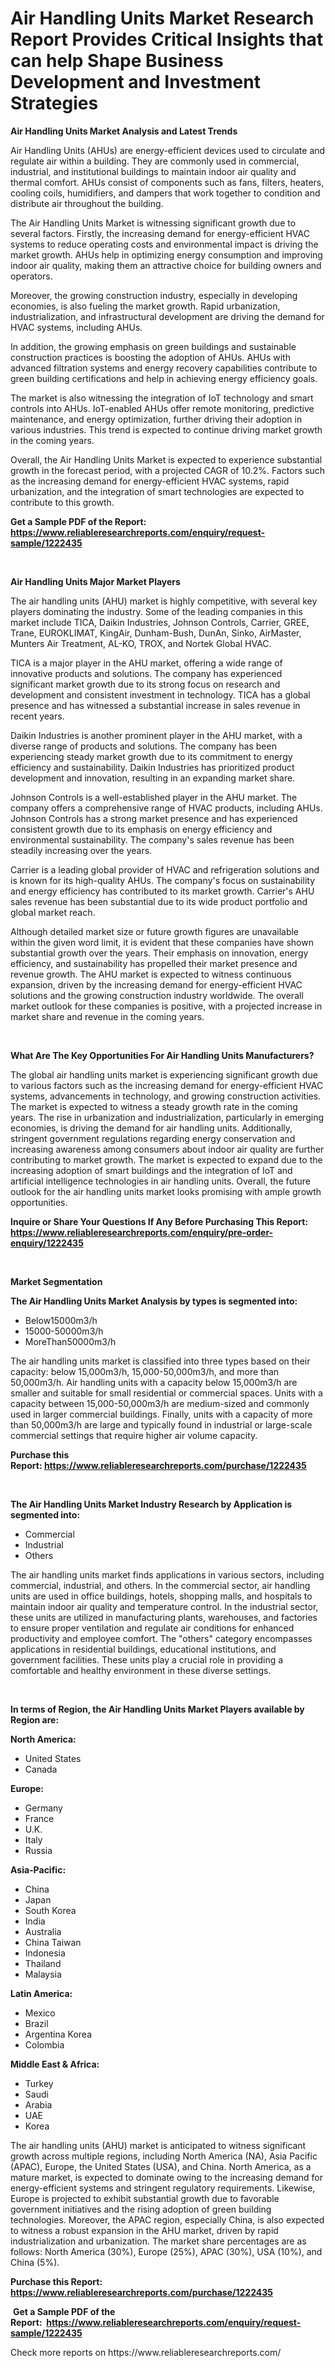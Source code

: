 <p><h1>Air Handling Units Market Research Report Provides Critical Insights that can help Shape Business Development and Investment Strategies</h1></p><p><strong>Air Handling Units Market Analysis and Latest Trends</strong></p>
<p><p>Air Handling Units (AHUs) are energy-efficient devices used to circulate and regulate air within a building. They are commonly used in commercial, industrial, and institutional buildings to maintain indoor air quality and thermal comfort. AHUs consist of components such as fans, filters, heaters, cooling coils, humidifiers, and dampers that work together to condition and distribute air throughout the building.</p><p>The Air Handling Units Market is witnessing significant growth due to several factors. Firstly, the increasing demand for energy-efficient HVAC systems to reduce operating costs and environmental impact is driving the market growth. AHUs help in optimizing energy consumption and improving indoor air quality, making them an attractive choice for building owners and operators.</p><p>Moreover, the growing construction industry, especially in developing economies, is also fueling the market growth. Rapid urbanization, industrialization, and infrastructural development are driving the demand for HVAC systems, including AHUs.</p><p>In addition, the growing emphasis on green buildings and sustainable construction practices is boosting the adoption of AHUs. AHUs with advanced filtration systems and energy recovery capabilities contribute to green building certifications and help in achieving energy efficiency goals.</p><p>The market is also witnessing the integration of IoT technology and smart controls into AHUs. IoT-enabled AHUs offer remote monitoring, predictive maintenance, and energy optimization, further driving their adoption in various industries. This trend is expected to continue driving market growth in the coming years.</p><p>Overall, the Air Handling Units Market is expected to experience substantial growth in the forecast period, with a projected CAGR of 10.2%. Factors such as the increasing demand for energy-efficient HVAC systems, rapid urbanization, and the integration of smart technologies are expected to contribute to this growth.</p></p>
<p><strong>Get a Sample PDF of the Report:&nbsp; <a href="https://www.reliableresearchreports.com/enquiry/request-sample/1222435">https://www.reliableresearchreports.com/enquiry/request-sample/1222435</a></strong></p>
<p>&nbsp;</p>
<p><strong>Air Handling Units Major Market Players</strong></p>
<p><p>The air handling units (AHU) market is highly competitive, with several key players dominating the industry. Some of the leading companies in this market include TICA, Daikin Industries, Johnson Controls, Carrier, GREE, Trane, EUROKLIMAT, KingAir, Dunham-Bush, DunAn, Sinko, AirMaster, Munters Air Treatment, AL-KO, TROX, and Nortek Global HVAC.</p><p>TICA is a major player in the AHU market, offering a wide range of innovative products and solutions. The company has experienced significant market growth due to its strong focus on research and development and consistent investment in technology. TICA has a global presence and has witnessed a substantial increase in sales revenue in recent years.</p><p>Daikin Industries is another prominent player in the AHU market, with a diverse range of products and solutions. The company has been experiencing steady market growth due to its commitment to energy efficiency and sustainability. Daikin Industries has prioritized product development and innovation, resulting in an expanding market share.</p><p>Johnson Controls is a well-established player in the AHU market. The company offers a comprehensive range of HVAC products, including AHUs. Johnson Controls has a strong market presence and has experienced consistent growth due to its emphasis on energy efficiency and environmental sustainability. The company's sales revenue has been steadily increasing over the years.</p><p>Carrier is a leading global provider of HVAC and refrigeration solutions and is known for its high-quality AHUs. The company's focus on sustainability and energy efficiency has contributed to its market growth. Carrier's AHU sales revenue has been substantial due to its wide product portfolio and global market reach.</p><p>Although detailed market size or future growth figures are unavailable within the given word limit, it is evident that these companies have shown substantial growth over the years. Their emphasis on innovation, energy efficiency, and sustainability has propelled their market presence and revenue growth. The AHU market is expected to witness continuous expansion, driven by the increasing demand for energy-efficient HVAC solutions and the growing construction industry worldwide. The overall market outlook for these companies is positive, with a projected increase in market share and revenue in the coming years.</p></p>
<p>&nbsp;</p>
<p><strong>What Are The Key Opportunities For Air Handling Units Manufacturers?</strong></p>
<p><p>The global air handling units market is experiencing significant growth due to various factors such as the increasing demand for energy-efficient HVAC systems, advancements in technology, and growing construction activities. The market is expected to witness a steady growth rate in the coming years. The rise in urbanization and industrialization, particularly in emerging economies, is driving the demand for air handling units. Additionally, stringent government regulations regarding energy conservation and increasing awareness among consumers about indoor air quality are further contributing to market growth. The market is expected to expand due to the increasing adoption of smart buildings and the integration of IoT and artificial intelligence technologies in air handling units. Overall, the future outlook for the air handling units market looks promising with ample growth opportunities.</p></p>
<p><strong>Inquire or Share Your Questions If Any Before Purchasing This Report: <a href="https://www.reliableresearchreports.com/enquiry/pre-order-enquiry/1222435">https://www.reliableresearchreports.com/enquiry/pre-order-enquiry/1222435</a></strong></p>
<p>&nbsp;</p>
<p><strong>Market Segmentation</strong></p>
<p><strong>The Air Handling Units Market Analysis by types is segmented into:</strong></p>
<p><ul><li>Below15000m3/h</li><li>15000-50000m3/h</li><li>MoreThan50000m3/h</li></ul></p>
<p><p>The air handling units market is classified into three types based on their capacity: below 15,000m3/h, 15,000-50,000m3/h, and more than 50,000m3/h. Air handling units with a capacity below 15,000m3/h are smaller and suitable for small residential or commercial spaces. Units with a capacity between 15,000-50,000m3/h are medium-sized and commonly used in larger commercial buildings. Finally, units with a capacity of more than 50,000m3/h are large and typically found in industrial or large-scale commercial settings that require higher air volume capacity.</p></p>
<p><strong>Purchase this Report:&nbsp;<a href="https://www.reliableresearchreports.com/purchase/1222435">https://www.reliableresearchreports.com/purchase/1222435</a></strong></p>
<p>&nbsp;</p>
<p><strong>The Air Handling Units Market Industry Research by Application is segmented into:</strong></p>
<p><ul><li>Commercial</li><li>Industrial</li><li>Others</li></ul></p>
<p><p>The air handling units market finds applications in various sectors, including commercial, industrial, and others. In the commercial sector, air handling units are used in office buildings, hotels, shopping malls, and hospitals to maintain indoor air quality and temperature control. In the industrial sector, these units are utilized in manufacturing plants, warehouses, and factories to ensure proper ventilation and regulate air conditions for enhanced productivity and employee comfort. The "others" category encompasses applications in residential buildings, educational institutions, and government facilities. These units play a crucial role in providing a comfortable and healthy environment in these diverse settings.</p></p>
<p>&nbsp;</p>
<p><strong>In terms of Region, the Air Handling Units Market Players available by Region are:</strong></p>
<p>
    <p> <strong> North America: </strong>
        <ul>
            <li>United States</li>
            <li>Canada</li>
        </ul>
        </p> 
    <p> <strong> Europe: </strong>
        <ul>
            <li>Germany</li>
            <li>France</li>
            <li>U.K.</li>
            <li>Italy</li>
            <li>Russia</li>
        </ul>
        </p> 
    <p> <strong> Asia-Pacific: </strong>
        <ul>
            <li>China</li>
            <li>Japan</li>
            <li>South Korea</li>
            <li>India</li>
            <li>Australia</li>
            <li>China Taiwan</li>
            <li>Indonesia</li>
            <li>Thailand</li>
            <li>Malaysia</li>
        </ul>
        </p> 
    <p> <strong> Latin America: </strong>
        <ul>
            <li>Mexico</li>
            <li>Brazil</li>
            <li>Argentina Korea</li>
            <li>Colombia</li>
        </ul>
        </p> 
    <p> <strong> Middle East & Africa: </strong>
        <ul>
            <li>Turkey</li>
            <li>Saudi</li>
            <li>Arabia</li>
            <li>UAE</li>
            <li>Korea</li>
        </ul>
    </p>
    </p>
<p><p>The air handling units (AHU) market is anticipated to witness significant growth across multiple regions, including North America (NA), Asia Pacific (APAC), Europe, the United States (USA), and China. North America, as a mature market, is expected to dominate owing to the increasing demand for energy-efficient systems and stringent regulatory requirements. Likewise, Europe is projected to exhibit substantial growth due to favorable government initiatives and the rising adoption of green building technologies. Moreover, the APAC region, especially China, is also expected to witness a robust expansion in the AHU market, driven by rapid industrialization and urbanization. The market share percentages are as follows: North America (30%), Europe (25%), APAC (30%), USA (10%), and China (5%).</p></p>
<p><strong>Purchase this Report: <a href="https://www.reliableresearchreports.com/purchase/1222435">https://www.reliableresearchreports.com/purchase/1222435</a></strong></p>
<p>&nbsp;<strong>Get a Sample PDF of the Report:&nbsp;&nbsp;<a href="https://www.reliableresearchreports.com/enquiry/request-sample/1222435">https://www.reliableresearchreports.com/enquiry/request-sample/1222435</a></strong></p>
<p><strong></strong></p>
<p>Check more reports on https://www.reliableresearchreports.com/</p>